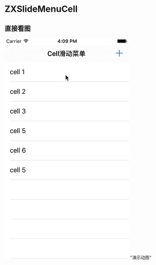 # ZXSlideMenuCell
## 直接看图
![alt tag](https://github.com/gezhixin/ZXSlideMenuCell/blob/master/gif/cell2.gif)  "演示动图"

